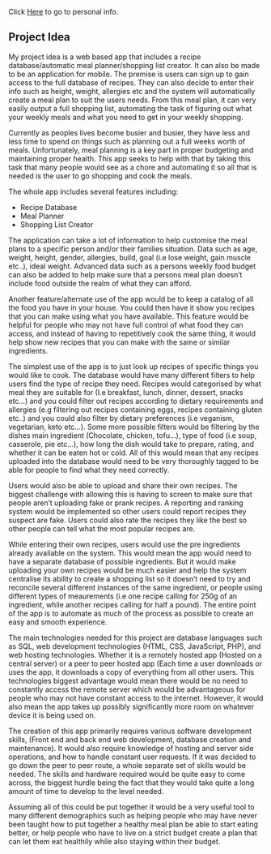 Click [Here](/index.md) to go to personal info.

## Project Idea

My project idea is a web based app that includes a recipe database/automatic meal planner/shopping list creator. It can also be made to be an application for mobile. The premise is users can sign up to gain access to the full database of recipes. They can also decide to enter their info such as height, weight, allergies etc and the system will automatically create a meal plan to suit the users needs. From this meal plan, it can very easily output a full shopping list, automating the task of figuring out what your weekly meals and what you need to get in your weekly shopping.

Currently as peoples lives become busier and busier, they have less and less time to spend on things such as planning out a full weeks worth of meals. Unfortunately, meal planning is a key part in proper budgeting and maintaining proper health. This app seeks to help with that by taking this task that many people would see as a chore and automating it so all that is needed is the user to go shopping and cook the meals.

The whole app includes several features including:
-	Recipe Database
-	Meal Planner
-	Shopping List Creator

The application can take a lot of information to help customise the meal plans to a specific person and/or their families situation. Data such as age, weight, height, gender, allergies, build, goal (i.e lose weight, gain muscle etc..), ideal weight. Advanced data such as a persons weekly food budget can also be added to help make sure that a persons meal plan doesn’t include food outside the realm of what they can afford.

Another feature/alternate use of the app would be to keep a catalog of all the food you have in your house. You could then have it show you recipes that you can make using what you have available. This feature would be helpful for people who may not have full control of what food they can access, and instead of having to repetitively cook the same thing, it would help show new recipes that you can make with the same or similar ingredients.

The simplest use of the app is to just look up recipes of specific things you would like to cook. The database would have many different filters to help users find the type of recipe they need. Recipes would categorised by what meal they are suitable for (I.e breakfast, lunch, dinner, dessert, snacks etc…) and you could filter out recipes according to dietary requirements and allergies (e.g filtering out recipes containing eggs, recipes containing gluten etc..) and you could also filter by dietary preferences (i.e veganism, vegetarian, keto etc…). Some more possible filters would be filtering by the dishes main ingredient (Chocolate, chicken, tofu…), type of food (i.e soup, casserole, pie etc…), how long the dish would take to prepare, rating, and whether it can be eaten hot or cold. All of this would mean that any recipes uploaded into the database would need to be very thoroughly tagged to be able for people to find what they need correctly.

Users would also be able to upload and share their own recipes. The biggest challenge with allowing this is having to screen to make sure that people aren’t uploading fake or prank recipes. A reporting and ranking system would be implemented so other users could report recipes they suspect are fake. Users could also rate the recipes they like the best so other people can tell what the most popular recipes are.

While entering their own recipes, users would use the pre ingredients already available on the system. This would mean the app would need to have a separate database of possible ingredients. But it would make uploading your own recipes would be much easier and help the system centralise its ability to create a shopping list so it doesn’t need to try and reconcile several different instances of the same ingredient, or people using different types of meaurements (i.e one recipe calling for 250g of an ingredient, while another recipes calling for half a pound). The entire point of the app is to automate as much of the process as possible to create an easy and smooth experience.


The main technologies needed for this project are database languages such as SQL, web development technologies (HTML, CSS, JavaScript, PHP), and web hosting technologies. Whether it is a remotely hosted app (Hosted on a central server) or a peer to peer hosted app (Each time a user downloads or uses the app, it downloads a copy of everything from all other users. This technologies biggest advantage would mean there would be no need to constantly access the remote server which would be advantageous for people who may not have constant access to the internet. However, it would also mean the app takes up possibly significantly more room on whatever device it is being used on.

The creation of this app primarily requires various software development skills, (Front end and back end web development, database creation and maintenance). It would also require knowledge of hosting and server side operations, and how to handle constant user requests. If it was decided to go down the peer to peer route, a whole separate set of skills would be needed. The skills and hardware required would be quite easy to come across, the biggest hurdle being the fact that they would take quite a long amount of time to develop to the level needed.

Assuming all of this could be put together it would be a very useful tool to many different demographics such as helping people who may have never been taught how to put together a healthy meal plan be able to start eating better, or help people who have to live on a strict budget create a plan that can let them eat healthily while also staying within their budget.
